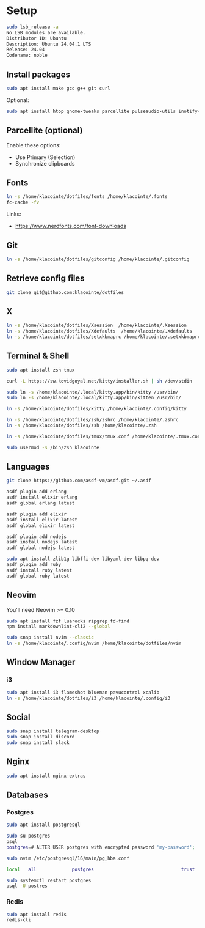 # Setup

```sh
sudo lsb_release -a
No LSB modules are available.
Distributor ID: Ubuntu
Description: Ubuntu 24.04.1 LTS
Release: 24.04
Codename: noble
```

## Install packages

```sh
sudo apt install make gcc g++ git curl
```

Optional:

```sh
sudo apt install htop gnome-tweaks parcellite pulseaudio-utils inotify-tools tig
```

## Parcellite (optional)

Enable these options:

- Use Primary (Selection)
- Synchronize clipboards

## Fonts

```sh
ln -s /home/klacointe/dotfiles/fonts /home/klacointe/.fonts
fc-cache -fv
```

Links:

- <https://www.nerdfonts.com/font-downloads>

## Git

```sh
ln -s /home/klacointe/dotfiles/gitconfig /home/klacointe/.gitconfig
```

## Retrieve config files

```sh
git clone git@github.com:klacointe/dotfiles
```

## X

```sh
ln -s /home/klacointe/dotfiles/Xsession  /home/klacointe/.Xsession
ln -s /home/klacointe/dotfiles/Xdefaults  /home/klacointe/.Xdefaults
ln -s /home/klacointe/dotfiles/setxkbmaprc /home/klacointe/.setxkbmaprc
```

## Terminal & Shell

```sh
sudo apt install zsh tmux

curl -L https://sw.kovidgoyal.net/kitty/installer.sh | sh /dev/stdin

sudo ln -s /home/klacointe/.local/kitty.app/bin/kitty /usr/bin/
sudo ln -s /home/klacointe/.local/kitty.app/bin/kitten /usr/bin/

ln -s /home/klacointe/dotfiles/kitty /home/klacointe/.config/kitty

ln -s /home/klacointe/dotfiles/zsh/zshrc /home/klacointe/.zshrc
ln -s /home/klacointe/dotfiles/zsh /home/klacointe/.zsh

ln -s /home/klacointe/dotfiles/tmux/tmux.conf /home/klacointe/.tmux.conf

sudo usermod -s /bin/zsh klacointe
```

## Languages

```sh
git clone https://github.com/asdf-vm/asdf.git ~/.asdf

asdf plugin add erlang
asdf install elixir erlang
asdf global erlang latest

asdf plugin add elixir
asdf install elixir latest
asdf global elixir latest

asdf plugin add nodejs
asdf install nodejs latest
asdf global nodejs latest

sudo apt install zlib1g libffi-dev libyaml-dev libpq-dev
asdf plugin add ruby
asdf install ruby latest
asdf global ruby latest
```

## Neovim

You'll need Neovim >= 0.10

```sh
sudo apt install fzf luarocks ripgrep fd-find
npm install markdownlint-cli2 --global
```

```sh
sudo snap install nvim --classic
ln -s /home/klacointe/.config/nvim /home/klacointe/dotfiles/nvim
```

## Window Manager

### i3

```sh
sudo apt install i3 flameshot blueman pavucontrol xcalib
ln -s /home/klacointe/dotfiles/i3 /home/klacointe/.config/i3
```

## Social

```sh
sudo snap install telegram-desktop
sudo snap install discord
sudo snap install slack
```

## Nginx

```sh
sudo apt install nginx-extras
```

## Databases

### Postgres

```sh
sudo apt install postgresql
```

```sh
sudo su postgres
psql
postgres=# ALTER USER postgres with encrypted password 'my-password';
```

```sh
sudo nvim /etc/postgresql/16/main/pg_hba.conf

local   all             postgres                                trust
```

```sh
sudo systemctl restart postgres
psql -U postres
```

### Redis

```sh
sudo apt install redis
redis-cli
```
